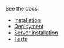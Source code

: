 See the docs:

- [Installation](doc/installation.md)
- [Deployment](doc/deployment.md)
- [Server installation](doc/provisioning.md)
- [Tests](doc/tests.md)
